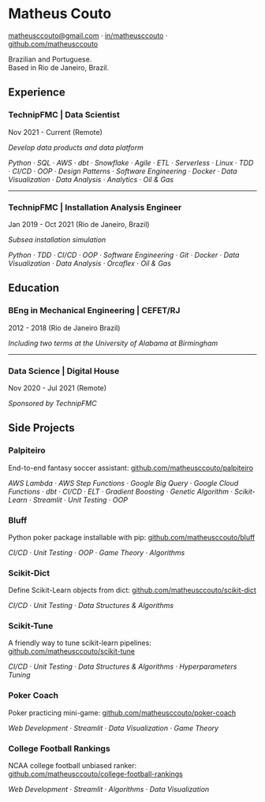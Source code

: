 # Matheus Couto
[matheusccouto@gmail.com](mailto:matheusccouto@gmail.com) · [in/matheusccouto](https://www.linkedin.com/in/matheusccouto) · [github.com/matheusccouto](https://github.com/matheusccouto)

Brazilian and Portuguese.  
Based in Rio de Janeiro, Brazil.

## Experience

### **TechnipFMC** | Data Scientist
Nov 2021 - Current (Remote)

*Develop data products and data platform*

*Python · SQL · AWS · dbt · Snowflake · Agile · ETL · Serverless · Linux · TDD · CI/CD · OOP · Design Patterns · Software Engineering · Docker · Data Visualization · Data Analysis · Analytics · Oil & Gas*

---

### **TechnipFMC** | Installation Analysis Engineer
Jan 2019 - Oct 2021 (Rio de Janeiro, Brazil)

*Subsea installation simulation*

*Python · TDD · CI/CD · OOP · Software Engineering · Git · Docker · Data Visualization · Data Analysis · Orcaflex · Oil & Gas*

## Education

### **BEng in Mechanical Engineering** | CEFET/RJ
2012 - 2018 (Rio de Janeiro Brazil)

*Including two terms at the University of Alabama at Birmingham*

---

### **Data Science** | Digital House
Nov 2020 - Jul 2021 (Remote)

*Sponsored by TechnipFMC*

## Side Projects

### Palpiteiro
End-to-end fantasy soccer assistant: [github.com/matheusccouto/palpiteiro](https://github.com/matheusccouto/palpiteiro)

*AWS Lambda · AWS Step Functions · Google Big Query · Google Cloud Functions · dbt · CI/CD · ELT · Gradient Boosting · Genetic Algorithm · Scikit-Learn · Streamlit · Unit Testing · OOP*

### Bluff
Python poker package installable with pip: [github.com/matheusccouto/bluff](https://github.com/matheusccouto/bluff)

*CI/CD · Unit Testing · OOP · Game Theory · Algorithms*

### Scikit-Dict
Define Scikit-Learn objects from dict: [github.com/matheusccouto/scikit-dict](https://github.com/matheusccouto/scikit-dict)

*CI/CD · Unit Testing · Data Structures & Algorithms*

### Scikit-Tune
A friendly way to tune scikit-learn pipelines: [github.com/matheusccouto/scikit-tune](https://github.com/matheusccouto/scikit-tune)

*CI/CD · Unit Testing · Data Structures & Algorithms · Hyperparameters Tuning*

### Poker Coach
Poker practicing mini-game: [github.com/matheusccouto/poker-coach](https://github.com/matheusccouto/poker-coach)

*Web Development · Streamlit · Data Visualization · Game Theory*

### College Football Rankings
NCAA college football unbiased ranker: [github.com/matheusccouto/college-football-rankings](https://github.com/matheusccouto/college-football-rankings)

*Web Development · Streamlit · Algorithms · Data Visualization*
